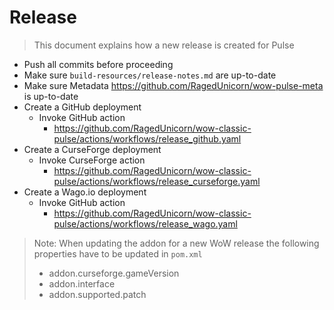 # Release

> This document explains how a new release is created for Pulse

* Push all commits before proceeding
* Make sure `build-resources/release-notes.md` are up-to-date
* Make sure Metadata https://github.com/RagedUnicorn/wow-pulse-meta is up-to-date
* Create a GitHub deployment
  * Invoke GitHub action
    * https://github.com/RagedUnicorn/wow-classic-pulse/actions/workflows/release_github.yaml
* Create a CurseForge deployment
  * Invoke CurseForge action
    * https://github.com/RagedUnicorn/wow-classic-pulse/actions/workflows/release_curseforge.yaml
* Create a Wago.io deployment
  * Invoke GitHub action
    * https://github.com/RagedUnicorn/wow-classic-pulse/actions/workflows/release_wago.yaml

> Note: When updating the addon for a new WoW release the following properties have to be updated in `pom.xml`
> * addon.curseforge.gameVersion
> * addon.interface
> * addon.supported.patch
